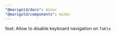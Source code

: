 ```yaml
---
"@marigold/docs": minor
"@marigold/components": minor
---
```


feat: Allow to disable keyboard navigation on `Table`
